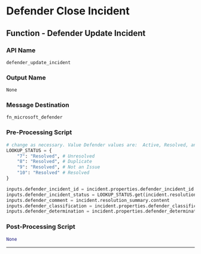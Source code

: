 <!--
    DO NOT MANUALLY EDIT THIS FILE
    THIS FILE IS AUTOMATICALLY GENERATED WITH resilient-sdk codegen
-->

# Defender Close Incident

## Function - Defender Update Incident

### API Name
`defender_update_incident`

### Output Name
`None`

### Message Destination
`fn_microsoft_defender`

### Pre-Processing Script
```python
# change as necessary. Value Defender values are:  Active, Resolved, and Redirected.
LOOKUP_STATUS = {
    "7": "Resolved", # Unresolved
    "8": "Resolved", # Duplicate
    "9": "Resolved", # Not an Issue
    "10": "Resolved" # Resolved
}

inputs.defender_incident_id = incident.properties.defender_incident_id
inputs.defender_incident_status = LOOKUP_STATUS.get(incident.resolution_id, "Resolved")
inputs.defender_comment = incident.resolution_summary.content
inputs.defender_classification = incident.properties.defender_classification
inputs.defender_determination = incident.properties.defender_determination
```

### Post-Processing Script
```python
None
```

---

